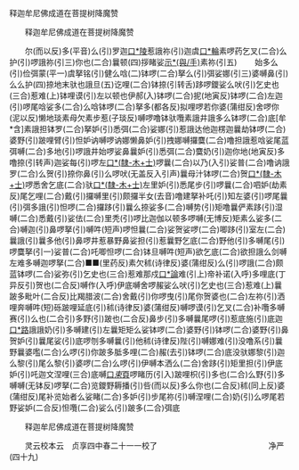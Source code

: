   释迦牟尼佛成道在菩提树降魔赞
　　




　　释迦牟尼佛成道在菩提树降魔赞

　　尔(而以反)多(平音)么(引)罗迦[口*陵](一)惹誐祢(引)迦虞[口*輪](二)素啰药乞叉(二合)么护(引)啰誐祢(引三)你也(二合)曩顿(四)拶睹娑[示*(與/手)](丁烈反)素祢(引五)
　　始多么(引)俭弭蒙(平一)虞拏铭(引)健么唅(二)钵啰(二合)拏么(引)弭娑娜(引三)婆嚩鼻(引)么么护(四)捺地末驮也誐旦(五)讫哩(二合)钵捺(引转舌)跢啰鑁娑么吠(引)乞史也(三合)惹难(上)钵哩谟(引)左以顿也伊郝(入)钵啰(二合)抳(地寅反)钵啰(二合)左迦(引)啰尾唅娑多(二合)么唅钵啰(二合)拏多(都各反)拟哩啰若你婆(蒲绀反)舍啰你(泥以反)懒地琰素母欠素步惹(子琰反)嚩啰噜钵驮囕素誐井誐多么钵啰(二合)底[牟*含]素誐担钵罗(二合)拏妒(引)悉弭(二合)娑娜(引)惹誐达他迦楞迦曩劫钵啰(二合)婆野(引)跛哩臂(引)怛妒讷嚩啰讷娜懒鼻妒(引)拽娜嚩攞麌(二合)噜担誐惹唅娑尾蓝弭嚩(二合)多地(引)啰誐井始啰娑鼻曩妒(引)悉弭(二合)麌奶(引)迦你地(地寅反)多噜捺(引转声)迦娑每(引)啰左[口*(隸-木+士)](引)啰曩(二合)以乃(入引)娑普(二合)噜讷誐罗(二合)么贺(引)捺你鼻(引)么啰吠(无盖反入引声)曩母汁钵啰(二合)贺[口*(隸-木+士)](引)啰悉舍乞底(二合)驮[口*(隸-木+士)](入引)左里妒(引)悉尾步(引)啰曩(二合)呬妒(劫素反)尾乞哩(二合)戴(引)攞嚩里(引)颇攞半女(去音)噜建拏补吒(引)知左婆(引)啰尾曩(引)弭多誐(引)怛啰(二合)攞跢(引)曩么捺娑多(二合)嚩势(引)矩噜曩俨素跢(引)湿嚩(二合)悉戴(引)娑佉(二合)里秃(引)啰比迦伽以顿多啰嚩(无博反)矩素么娑多(二合)嚩迦(引)鼻啰拏(引)嚩吽(短声)啰怛曩(二合)娑贺娑啰(二合)唧跢(引)室左(二合)曩誐(引)曩多他(引)鼻啰井惹暴野鼻娑担(引)惹曩野乞底(二合)野他(引)多嚩尾(引)啰麌拏(引一)娑普(二合)吒唧怛啰(二合)钵旦嚩吽(短声)欲乞底(二合)欲担誐么剑嚩左难多嚩迦啰拏(二合)■■(里药反)素欠秫(诗律反)婆(蒲绀反)么(引)啰誐(二合)颇蓝钵啰(二合)娑弥(引)乞史也(三合)惹难那戍[口*論](二合)难(引上)帝补诺(入呼)多哩底(丁异反引)贺也(二合反)嚩作(入呼)伊底嚩舍啰赧娑么吠(引)乞史也(三合)惹难(上)曩跛多毗叶(二合反)比羯腊波(二合)舍戴(引)你啰曳(引)尾你贺婆也(二合)左祢(引)洒哩奔嚩吽(短)砾跛哩延底(引)秫(诗律反)婆(蒲绀反)嚩啰谟(引)乞叉(二合)补囕多嚩赛(引)么也(二合引)多野(引)跛也(二合反)鼻步(引)多嚩曩尾啰(引)惹底施(引)底迦[口*路](引)誐誐奶(引)多嚩建(引)左曩矩矩么娑钵啰(二合)婆野(引)钵啰(二合)婆野(引)鼻贺妒(引)曩尾娑(引)底啰刎多嚩曩(引)他秫(诗律反)陛(引)嚩娜难(引)没噜系(引)曩野曩婆嚂(二合)么啰(引)你跛多胝多哩(二合)赧(去引)钵啰(二合)底没驮娜黎(引)迦么黎(引)尾么黎(引)婆啰(二合)么啰(引)伊嚩本洒么(二合)舍跢(引)矩里担(引)伊底妒(引)吒迦文涅哩(三合)底嚩[口*束*頁](引)啰睹历(引入)跛哩枳(引)多也(二合)么野(引)多嚩嚩(无钵反)啰拏(二合)览鑁野耨播(引)呰(而以反)多么你也(二合反)秫(同上反)婆(蒲绀反)尾补览始者么娑睹(二合)多妒(引)步尾祢(引)嚩涅哩(二合)奶(引)么啰尾若野娑妒(二合反)怛囕(二合)娑么(引)跛多(二合)弭底

　　释迦牟尼佛成道在菩提树降魔赞

　　灵云校本云　贞享四中春二十一一校了
　　　　　　　　　　　　　　净严(四十九)

